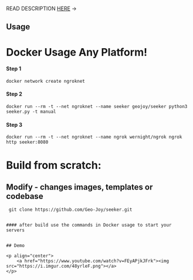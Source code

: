 READ DESCRIPTION <a href="https://github.com/thewhiteh4t/seeker/blob/master/README.md">HERE</a>  -> 

## Usage

# Docker Usage Any Platform!

#### Step 1
```docker network create ngroknet```

#### Step 2
```docker run --rm -t --net ngroknet --name seeker geojoy/seeker python3 seeker.py -t manual```

#### Step 3
```docker run --rm -t --net ngroknet --name ngrok wernight/ngrok ngrok http seeker:8080```


# Build from scratch:
## Modify - changes images, templates or codebase

``` git clone https://github.com/Geo-Joy/seeker.git```

``` docker build -t geojoy/seeker . ~~~

#### after build use the commands in Docker usage to start your servers


## Demo

<p align="center">
	<a href="https://www.youtube.com/watch?v=FEyAPjkJFrk"><img src="https://i.imgur.com/48yrleF.png"></a>
</p>
